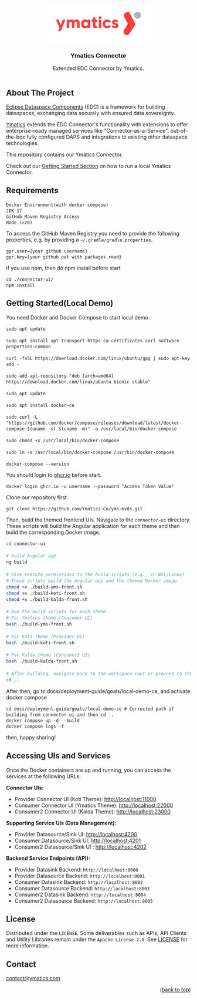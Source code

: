 <a name="readme-top"></a>
<br />
<div align="center">
<a href="https://github.com/YMSAISolutionDev1/yms-mvds">
<img src="connector-ui/src/assets/images/ymatics_logo.svg" alt="Logo" width="300">
</a>
</div>

<h3 align="center">Ymatics Connector</h3>
<p align="center" style="padding-bottom:16px">
Extended EDC Connector by Ymatics.

## About The Project

[Eclipse Dataspace Components](https://github.com/eclipse-edc) (EDC) is a framework
for building dataspaces, exchanging data securely with ensured data sovereignty.

[Ymatics](https://ymatics.com/) extends the EDC Connector's functionality with extensions to offer
enterprise-ready managed services like "Connector-as-a-Service", out-of-the-box fully configured DAPS
and integrations to existing other dataspace technologies.

This repository contains our Ymatics Connector.

Check out our [Getting Started Section](#getting-started) on how to run a local Ymatics Connector.

## Requirements
```
Docker Environment(with docker compose)
JDK 17
GitHub Maven Registry Access
Node (>20)
```
To access the GitHub Maven Registry you need to provide the following properties, e.g. by providing
a `~/.gradle/gradle.properties`.

```properties
gpr.user={your github username}
gpr.key={your github pat with packages.read}
```

if you use npm, then do npm install before start
```
cd ./connector-ui/
npm install
```

## Getting Started(Local Demo)
You need Docker and Docker Compose to start local demo.
```angular2html
sudo apt update

sudo apt install apt-transport-https ca-certificates curl software-properties-common

curl -fsSL https://download.docker.com/linux/ubuntu/gpg | sudo apt-key add -

sudo add-apt-repository "deb [arch=amd64] https://download.docker.com/linux/ubuntu bionic stable"

sudo apt update

sudo apt install docker-ce

sudo curl -L "https://github.com/docker/compose/releases/download/latest/docker-compose-$(uname -s)-$(uname -m)" -o /usr/local/bin/docker-compose

sudo chmod +x /usr/local/bin/docker-compose

sudo ln -s /usr/local/bin/docker-compose /usr/bin/docker-compose

docker-compose --version
```
You should login to [ghcr.io](https://github.com/features/actions) before start.
```angular2html
docker login ghcr.io -u username --password "Access Token Value"
```
Clone our repository first
```angular2html
git clone https://github.com/Ymatics-Co/yms-mvds.git
```
Then, build the themed frontend UIs.
Navigate to the `connector-ui` directory. These scripts will build the Angular application for each theme and then build the corresponding Docker image.

```bash
cd connector-ui

# build Angular app
ng build

# Give execute permissions to the build scripts (e.g., in WSL/Linux)
# These scripts build the Angular app and the themed Docker image.
chmod +x ./build-yms-front.sh
chmod +x ./build-koti-front.sh
chmod +x ./build-kalda-front.sh

# Run the build scripts for each theme
# For Ymatics theme (Consumer UI)
bash ./build-yms-front.sh

# For Koti theme (Provider UI)
bash ./build-koti-front.sh

# For Kalda theme (Consumer2 UI)
bash ./build-kalda-front.sh

# After building, navigate back to the workspace root or proceed to the compose directory
cd ..
```

After then, go to docs/deployment-guide/goals/local-demo-ce, and activate docker compose
```angular2html
cd docs/deployment-guide/goals/local-demo-ce # Corrected path if building from connector-ui and then cd ..
docker compose up -d --build
docker compose logs -f
```
then, happy sharing!

## Accessing UIs and Services

Once the Docker containers are up and running, you can access the services at the following URLs:

**Connector UIs:**
- Provider Connector UI (Koti Theme): [http://localhost:11000](http://localhost:11000)
- Consumer Connector UI (Ymatics Theme): [http://localhost:22000](http://localhost:22000)
- Consumer2 Connector UI (Kalda Theme): [http://localhost:23000](http://localhost:23000)

**Supporting Service UIs (Data Management):**
- Provider Datasource/Sink UI: [http://localhost:4200](http://localhost:4200)
- Consumer Datasource/Sink UI: [http://localhost:4201](http://localhost:4201)
- Consumer2 Datasource/Sink UI : [http://localhost:4202](http://localhost:4202)

**Backend Service Endpoints (API):**
- Provider Datasink Backend: `http://localhost:8000`
- Provider Datasource Backend: `http://localhost:8001`
- Consumer Datasink Backend: `http://localhost:8002`
- Consumer Datasource Backend: `http://localhost:8003`
- Consumer2 Datasink Backend: `http://localhost:8004`
- Consumer2 Datasource Backend: `http://localhost:8005`

## License

Distributed under the `LICENSE`. Some deliverables such as APIs, API Clients and Utility Libraries remain under the `Apache License 2.0`. See [LICENSE](LICENSE) for more information.

## Contact

contact@ymatics.com

<p align="right">(<a href="#readme-top">back to top</a>)</p>
